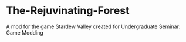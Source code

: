 # The-Rejuvinating-Forest
A mod for the game Stardew Valley created for Undergraduate Seminar: Game Modding
